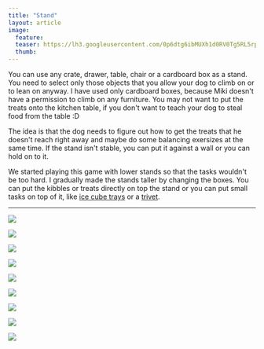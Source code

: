 ```yaml
---
title: "Stand"
layout: article
image:
  feature:
  teaser: https://lh3.googleusercontent.com/0p6dtg6ibMUXh1d0RV0Tg5RL5rpTeNvdm8nTcBTlFZ80oe7bqKdMECxwu9PJA-DbWr6J3w7l42RjTOsugy9VXWihleVVYpaDClkGAq_N7LSZ8Vlg3mWek0IFGKpUgcq68eVIjOLwQ2HspUY-YIzBvY91hW_Hxtn1daV8u2_NMgkbW-eSMTNj8LgwB-zm1QwJV0DMmCGFyem5O60bsHuEkKjZpPbO81GQhURt6OW7QimmQMxVAhQCSVUc6GlNbcn6zwtVfbPpc9YJHMyE-OTSmLsg4ibKZPAzw3drdyiHYC44eH_6DAxJwmdiPpmPx2rlS_VCKx2-qSI-fLvpebOgK0gOa-GeEIEb8_rNpwQyNF4gEp-LEvZWesOr3THn4A4v7ZJSgIOFQ0hpMluujR0yo4SCOmbuOTmOtvC-422kvlNonScz5gd6C-sk75hnAuT1ZJhtMMqaDMV-83pd28ck4DON6YgUf3dTmUU2RIVLlIoDkXyyXDdIKgNG7zfiIsBUs9Y2vPW-vcyu8zdI5rIKkHcjjjUDjqUQBghIC0KP9L8=w245
  thumb:
---
```


You can use any crate, drawer, table, chair or a cardboard box as a stand. You need to select only those objects that you allow your dog to climb on or to lean on anyway. I have used only cardboard boxes, because Miki doesn't have a permission to climb on any furniture. You may not want to put the treats onto the kitchen table, if you don't want to teach your dog to steal food from the table :D

The idea is that the dog needs to figure out how to get the treats that he doesn't reach right away and maybe do some balancing exersizes at the same time. If the stand isn't stable, you can put it against a wall or you can hold on to it.

We started playing this game with lower stands so that the tasks wouldn't be too hard. I gradually made the stands taller by changing the boxes. You can put the kibbles or treats directly on top the stand or you can put small tasks on top of it, like [ice cube trays](http://minimuutti.com/en/activation/ice-cube-trays/) or a [trivet](http://minimuutti.com/en/activation/trivet/).

---

[![](https://lh3.googleusercontent.com/BWihSgXwA4RgoNRJIUMzuf5UqlpoWSRvJmfiZY-797rCvWJE02yr2fmQK7bh0lWFmQS33soRmW5jA-08XtXLtNod0F6_fEGWHjP5pdk4-V-wNrNbQ4zWaknMb8YJ5J1SnfeQcRZ7l7JfyC0IjxVMPAw-1M2NpIiv_02saundNoMxp_N2fSFlvtBnUDZxXMwqaGrlJkNjPLDzVP0bLe3peQ22_7iSJpi3lpteHgQyUMu6FB9FH_RQZ10Bt5tMGSopWpvZUr0mmsb0tjbtkDEzfbspxJ0Bxqz4REqMB8A8v5JjSx2IQPPP1-AtSJd5utABJwu87jH1WzoeckvByRD5dteOuamTERXsbmDThY2CQ0ZsOEr9z0SFRGCYZtSRQ12EMmF1zLjLeX7cmo_7t5vChzX0THcBipbS_4vvnge9yuBE6MgL0cwl4xtskLhBZzkWMYQtE_FeXMqnxid-BhoKaETFizFLaj_DDY0tRKIWhPQYT3e-utFMpN4D-MGL-iyWGdLG0yaSQUPwilB3PxihNHEqdwxbRjken_gLNji-v_c=w800)](https://lh3.googleusercontent.com/BWihSgXwA4RgoNRJIUMzuf5UqlpoWSRvJmfiZY-797rCvWJE02yr2fmQK7bh0lWFmQS33soRmW5jA-08XtXLtNod0F6_fEGWHjP5pdk4-V-wNrNbQ4zWaknMb8YJ5J1SnfeQcRZ7l7JfyC0IjxVMPAw-1M2NpIiv_02saundNoMxp_N2fSFlvtBnUDZxXMwqaGrlJkNjPLDzVP0bLe3peQ22_7iSJpi3lpteHgQyUMu6FB9FH_RQZ10Bt5tMGSopWpvZUr0mmsb0tjbtkDEzfbspxJ0Bxqz4REqMB8A8v5JjSx2IQPPP1-AtSJd5utABJwu87jH1WzoeckvByRD5dteOuamTERXsbmDThY2CQ0ZsOEr9z0SFRGCYZtSRQ12EMmF1zLjLeX7cmo_7t5vChzX0THcBipbS_4vvnge9yuBE6MgL0cwl4xtskLhBZzkWMYQtE_FeXMqnxid-BhoKaETFizFLaj_DDY0tRKIWhPQYT3e-utFMpN4D-MGL-iyWGdLG0yaSQUPwilB3PxihNHEqdwxbRjken_gLNji-v_c=s0)

[![](https://lh3.googleusercontent.com/xQxHdNk28rFEgNZ0oNkOzP_kwhC_13o4jrYjxK4ISiv3c5UnJMIPtjM_dZ0NNpRn_-bhrrpiPBEriqohlnqMqfHem83E05eorptlw6Z9uAPM3buxgwe30Dx_4m06yNhuz5vQm6ZGw7Z8QjUZhgjehEl2w1Dn1BBNBmCCid2RL5jOEM2E4GcvafFhCV5ua7vZTdhHwLS36qq_Lvbh55OR2NBtVTJA1R9E2yLOrVEfOxHIjZsBOF3cxvvX48nAyUw6nS87I2NwQjirZyzusfbggG9YpGTe1_3QFlMAQlMAv3PwOCYDhcuheyicS3adhRF0kFuxH1VwXonkzDZLzocP-jv2YPEC0ZoGrdM9m08g9iK0LkN0geqX1m20NJckQXxlH3JiCYzxTIDnn4OouOTL9YnFcapg6ZVUdAg5a9EapJOa11XA6bP1auGgD_P2BPVCkjbL39KlQZSwmopPbs0pxxcPTymVXd3hT_3Tdh6q6lOl7Bkq5r_8biubkFn1fz5L3vV51uguvg3UYvx-fUSPKeRFsIHGakVZAJurr8ZsHAE=w800)](https://lh3.googleusercontent.com/xQxHdNk28rFEgNZ0oNkOzP_kwhC_13o4jrYjxK4ISiv3c5UnJMIPtjM_dZ0NNpRn_-bhrrpiPBEriqohlnqMqfHem83E05eorptlw6Z9uAPM3buxgwe30Dx_4m06yNhuz5vQm6ZGw7Z8QjUZhgjehEl2w1Dn1BBNBmCCid2RL5jOEM2E4GcvafFhCV5ua7vZTdhHwLS36qq_Lvbh55OR2NBtVTJA1R9E2yLOrVEfOxHIjZsBOF3cxvvX48nAyUw6nS87I2NwQjirZyzusfbggG9YpGTe1_3QFlMAQlMAv3PwOCYDhcuheyicS3adhRF0kFuxH1VwXonkzDZLzocP-jv2YPEC0ZoGrdM9m08g9iK0LkN0geqX1m20NJckQXxlH3JiCYzxTIDnn4OouOTL9YnFcapg6ZVUdAg5a9EapJOa11XA6bP1auGgD_P2BPVCkjbL39KlQZSwmopPbs0pxxcPTymVXd3hT_3Tdh6q6lOl7Bkq5r_8biubkFn1fz5L3vV51uguvg3UYvx-fUSPKeRFsIHGakVZAJurr8ZsHAE=s0)

[![](https://lh3.googleusercontent.com/B7R23dipniu_-zyPmpYss2Hl78cwGdt8Z-pqS9-XFJngb1sk3CpRwnmQcAdjK43SGO7mVvcJj-IFxWJMOctzv-uOgvDwx4aYYsHj60Zz9AoDfKAUh5ciU_M--sQke-2V8dNG2kc1fzl1ik9aCCqsk5Iw9gzPfa7P1PhbBoX7YKLkDQK4WNC204FjoakpiqB_JLHCKQ5U--gmx940sKm7JKN9kbsL3AQPG2McwMFbaIQeGFisI-M18ByQpodGwXI7TTMXeGA02Um9Q8pL4pOAdY8c0IDalkIXCWT9kQKt_G11iO3ycL9sAEmSEUxlcVoJxEdbTH0I-9Z9ttTRukOgBCgNRZ5vtIn_G0plLnrHfdS5b-0fs-sYv3JybnHDwHRjxesnexQaci7swlb9cPM6H69yZxQNyzeDn82kVvRxfNix8j6lqNBHfceJ0WFV1bSNsKnMwvOAHTyxREIdAnCEgaDU00Q--JELg4g2j-gNfPu81up8D1ifvfXTkpzlcu6VV3stV3hy_vpXSRSO_AN6UwPpzTVWeueBKEidVomOO1s=w800)](https://lh3.googleusercontent.com/B7R23dipniu_-zyPmpYss2Hl78cwGdt8Z-pqS9-XFJngb1sk3CpRwnmQcAdjK43SGO7mVvcJj-IFxWJMOctzv-uOgvDwx4aYYsHj60Zz9AoDfKAUh5ciU_M--sQke-2V8dNG2kc1fzl1ik9aCCqsk5Iw9gzPfa7P1PhbBoX7YKLkDQK4WNC204FjoakpiqB_JLHCKQ5U--gmx940sKm7JKN9kbsL3AQPG2McwMFbaIQeGFisI-M18ByQpodGwXI7TTMXeGA02Um9Q8pL4pOAdY8c0IDalkIXCWT9kQKt_G11iO3ycL9sAEmSEUxlcVoJxEdbTH0I-9Z9ttTRukOgBCgNRZ5vtIn_G0plLnrHfdS5b-0fs-sYv3JybnHDwHRjxesnexQaci7swlb9cPM6H69yZxQNyzeDn82kVvRxfNix8j6lqNBHfceJ0WFV1bSNsKnMwvOAHTyxREIdAnCEgaDU00Q--JELg4g2j-gNfPu81up8D1ifvfXTkpzlcu6VV3stV3hy_vpXSRSO_AN6UwPpzTVWeueBKEidVomOO1s=s0)

[![](https://lh3.googleusercontent.com/M7xbJcQWSwWxT94RZMf-cs4kg__0RbaSeCddWhN6wp4wKyfEsgTpIz3qN0nD8elPfVjDV1TupKfhFssy5z0cyDDk1WKDR_u4RdnK15jEA6LwxTFLiB035O8BNSpBatPRQ6e9Ao_SzTrLGcUHkTqbe21CE_8PH4rOiDSG8YROqtSSshS1at6-C5Ez5cuzYBfbA5DIjOtRHUaCJuVnvkMquDUF0yGaVj-nWT_07l_h0S50CSKSHdmdl2-tBS37IGI0TVKxBauavs2wztpmmrv_MLCwhQwkKaznN2NxBjCUJb1KeWQHAuwDUUIfHoiEwar7Fz3kT_pqGBJVuX2B7xWww0qtNdQWEvIdyfoXr9F5CswcIU-rt78gSRqs0k5Mz25iLH4u1p2L7JCY_LQpz7xa1DDdem3bjWeaDMjByhDBhVb0dGSfsbogFNW_dZQM3cKShaVbubglYVL3JZBhoAsO-V-q_ZhF4io1MazIcFH1Mv-AjlmCv7jWFb0AFVh8Aleqbf8vi2qgIXlIzBkJ5z8nkW3yP9CaJ6CeCt_KjSIncYI=w800)](https://lh3.googleusercontent.com/M7xbJcQWSwWxT94RZMf-cs4kg__0RbaSeCddWhN6wp4wKyfEsgTpIz3qN0nD8elPfVjDV1TupKfhFssy5z0cyDDk1WKDR_u4RdnK15jEA6LwxTFLiB035O8BNSpBatPRQ6e9Ao_SzTrLGcUHkTqbe21CE_8PH4rOiDSG8YROqtSSshS1at6-C5Ez5cuzYBfbA5DIjOtRHUaCJuVnvkMquDUF0yGaVj-nWT_07l_h0S50CSKSHdmdl2-tBS37IGI0TVKxBauavs2wztpmmrv_MLCwhQwkKaznN2NxBjCUJb1KeWQHAuwDUUIfHoiEwar7Fz3kT_pqGBJVuX2B7xWww0qtNdQWEvIdyfoXr9F5CswcIU-rt78gSRqs0k5Mz25iLH4u1p2L7JCY_LQpz7xa1DDdem3bjWeaDMjByhDBhVb0dGSfsbogFNW_dZQM3cKShaVbubglYVL3JZBhoAsO-V-q_ZhF4io1MazIcFH1Mv-AjlmCv7jWFb0AFVh8Aleqbf8vi2qgIXlIzBkJ5z8nkW3yP9CaJ6CeCt_KjSIncYI=s0)

[![](https://lh3.googleusercontent.com/wKsB2NxIvyttBhp0swV2AhUr3qKvOOokjpjMhT_4LLxEVfDqbN58wJd3kU5qQmYIb135nZmG8_NvfzVxE78w2QlFid_P0dZba_5nXQoY4j7m12gEMLIEUna_ygYdcM2sa2lCa9Ei8xys7WrT1KexE8E-nNf86YslrnyAn8o6yjyoY1zmvieorpyaXOki0AHR3SXUUJX7fvP5T1yNaOMAJFSZC8WU5r4BOGE2sRjErXIjQqg1Dt-OzOsIRRcOQqqxMNUP4JgMEFDd8WRBMqm4urook4VEOqa1OardQ8BP91l9J47TdSBSTarPIFXRhGtYku6wTdzGirMNrA16DeGY5Mku1QekffjJJzaQeaSoN6mnKxE5VJygYkQ3mLTtDyRs8nGFVBSa3yUGCN2M_L6T20Avrv964YY7MCUQ65r9sOiy7gU0HVwj5dOXubheb2h_B8j46-AwEf3tswhm5lfeEwHSHlDnTOptOLwOiqcE3yCcOhb5I0IP6YnBG0ktEkTN8BYybJ_48drkuYkNJEliJgejHKStq_rCsKPVyY5bPAg=w800)](https://lh3.googleusercontent.com/wKsB2NxIvyttBhp0swV2AhUr3qKvOOokjpjMhT_4LLxEVfDqbN58wJd3kU5qQmYIb135nZmG8_NvfzVxE78w2QlFid_P0dZba_5nXQoY4j7m12gEMLIEUna_ygYdcM2sa2lCa9Ei8xys7WrT1KexE8E-nNf86YslrnyAn8o6yjyoY1zmvieorpyaXOki0AHR3SXUUJX7fvP5T1yNaOMAJFSZC8WU5r4BOGE2sRjErXIjQqg1Dt-OzOsIRRcOQqqxMNUP4JgMEFDd8WRBMqm4urook4VEOqa1OardQ8BP91l9J47TdSBSTarPIFXRhGtYku6wTdzGirMNrA16DeGY5Mku1QekffjJJzaQeaSoN6mnKxE5VJygYkQ3mLTtDyRs8nGFVBSa3yUGCN2M_L6T20Avrv964YY7MCUQ65r9sOiy7gU0HVwj5dOXubheb2h_B8j46-AwEf3tswhm5lfeEwHSHlDnTOptOLwOiqcE3yCcOhb5I0IP6YnBG0ktEkTN8BYybJ_48drkuYkNJEliJgejHKStq_rCsKPVyY5bPAg=s0)

[![](https://lh3.googleusercontent.com/hQLpsj4eXEOzDTsp8ZRs4EGpsbDE2Nmgo3BrkiLuDhruniCki_VN-6wP5TSoiQvlsXZOJVyYTKqTYSgv54is_NZN-1_0GrySE6c-eES6n0tACoGrSzTV5MZ6zwRZM07sjWE3FPIDxkcHOzKEoj2Pz1sSFmL7mhUPZ9nNxstWEkbr82OPDHm2OSIIp5rBM9-ei_zYG1PfizRv2x7M0TYokajJRHN44uTurlqMfVGjC5uJk3RtHNT-Za11MlMe62bRjp1CvbHBFRSbtYVzY3WfHOATWfFmWFEkEN2cDBLcHL0ySHnErZc36GgtvfTTiVOTkxVhj0dIbncxUOHCcpoTky0NdoNUHUR98O747yx9aY6uBzIw0k7bS0gacp_ixmqgURwMrDWuPmDRelTUYFadFuJNCKBtYPdY8BNjl9QI2p1N0AXkzF6KJovkHfRio3kt-b_MH6MUmHQEMuiHs3EeuU--4XVg8oRO2t-u0AEGoAwfQStU14j1g462CWybOVmIXkY3rBZNeMp4pFUYoB3V-n_IFQggL6oEtbvU9JK8FKY=w800)](https://lh3.googleusercontent.com/hQLpsj4eXEOzDTsp8ZRs4EGpsbDE2Nmgo3BrkiLuDhruniCki_VN-6wP5TSoiQvlsXZOJVyYTKqTYSgv54is_NZN-1_0GrySE6c-eES6n0tACoGrSzTV5MZ6zwRZM07sjWE3FPIDxkcHOzKEoj2Pz1sSFmL7mhUPZ9nNxstWEkbr82OPDHm2OSIIp5rBM9-ei_zYG1PfizRv2x7M0TYokajJRHN44uTurlqMfVGjC5uJk3RtHNT-Za11MlMe62bRjp1CvbHBFRSbtYVzY3WfHOATWfFmWFEkEN2cDBLcHL0ySHnErZc36GgtvfTTiVOTkxVhj0dIbncxUOHCcpoTky0NdoNUHUR98O747yx9aY6uBzIw0k7bS0gacp_ixmqgURwMrDWuPmDRelTUYFadFuJNCKBtYPdY8BNjl9QI2p1N0AXkzF6KJovkHfRio3kt-b_MH6MUmHQEMuiHs3EeuU--4XVg8oRO2t-u0AEGoAwfQStU14j1g462CWybOVmIXkY3rBZNeMp4pFUYoB3V-n_IFQggL6oEtbvU9JK8FKY=s0)

[![](https://lh3.googleusercontent.com/y3BgT89A1f5Rq3a-XBPIyvuz8nfXGpDgdXagqqCxZ0znKzGZ32iAAp9t4EjvyBXjkRQXM2DQ8GN8WQ7szW-kUHFxbyZ7hpjiJ9HexSqrlWraslTVnJr-bVDHp44oEyPoZA1PhTrJ-nOwvzK38FZI4j3BF5BTQ2bRc75jSg07URCwglUNgd6YyD_esrz2Bh9tcEJcWx6oOrmid8SPCF4td2Afot0N0D4y9gFsfa7YUz4pw4G75jDqwx1Omhf99nTm7CuYjIR2QDuu8q4AQdYTDP-4VbPfiDnJnMORyLRXIuVYrqk1aqwIo7c8cfsL13XVKt3lrY7zT0y2vgE1hKhtH23Y7CQIIafbzcQiUMZujaYBvaURgyHDaJJUr0W22wWFD4OFSw1C-U6jskz4Ezsxu8AGp5NZH_VCy0dbZeBWgxDmDSeUhWY1ZTC2D37ayiCkftswbG5s2wtOZC9sC_JX3WzTJ8nfoCnP-rvX2ouxxbGwIt3tvU1dJD2bdsHKx0jaJKLz7AWkQOFE14-SCrsiMXG_CJqCly-ksrc56nvxHmc=w800)](https://lh3.googleusercontent.com/y3BgT89A1f5Rq3a-XBPIyvuz8nfXGpDgdXagqqCxZ0znKzGZ32iAAp9t4EjvyBXjkRQXM2DQ8GN8WQ7szW-kUHFxbyZ7hpjiJ9HexSqrlWraslTVnJr-bVDHp44oEyPoZA1PhTrJ-nOwvzK38FZI4j3BF5BTQ2bRc75jSg07URCwglUNgd6YyD_esrz2Bh9tcEJcWx6oOrmid8SPCF4td2Afot0N0D4y9gFsfa7YUz4pw4G75jDqwx1Omhf99nTm7CuYjIR2QDuu8q4AQdYTDP-4VbPfiDnJnMORyLRXIuVYrqk1aqwIo7c8cfsL13XVKt3lrY7zT0y2vgE1hKhtH23Y7CQIIafbzcQiUMZujaYBvaURgyHDaJJUr0W22wWFD4OFSw1C-U6jskz4Ezsxu8AGp5NZH_VCy0dbZeBWgxDmDSeUhWY1ZTC2D37ayiCkftswbG5s2wtOZC9sC_JX3WzTJ8nfoCnP-rvX2ouxxbGwIt3tvU1dJD2bdsHKx0jaJKLz7AWkQOFE14-SCrsiMXG_CJqCly-ksrc56nvxHmc=s0)

[![](https://lh3.googleusercontent.com/ZYmA0XPrB1IJ0j4RttDzsedzfaaoNZ_RMba94wzMB2XYZdPeKCUA_GQKlm-6Hr7JhruKRRkBWFsXk84kai7aQDt1C2O_tgQmNT-pG94HglbKRRORF6nPDvxAK0RYJs3AmuLnHgvqlpNWpkIG_aBpACkLMpCxTxazUUvkmFGhb76dWb9H-ENc4L1ydjyKvNuqMKnlnpRtKXBDObaqOBk8fn2_TLN0XhF8eZkcftRZVRn9mi5J4r981HqQpSFwUHVBtkuvEKtbr_qeSX35G6-2CV4he7fUYAhrU3sP44CpZ83tL1R9Uy1uTY82pdkKWt4fmS-SavY82J3f2L0asL4Cw5Ng1hVeNQRk9SJ4OWajwPvkktB98fwoA7uwuKgBZxJ9gkpSJ3xJJjYMMtheycVYvT0MFGhjYVGybGK8MCbfjXNnHU5C0TgRMFUVpZAoRPVJTCCeKKpSKtTzou0ISw-sxEF0P9AlxKhtgt15_YMTFBNGivuef1jzMvFaH8wglVpojl8XL5qqVEywnv0MxZHoxU6V1zT9CWxUKePI4e-VYoA=w800)](https://lh3.googleusercontent.com/ZYmA0XPrB1IJ0j4RttDzsedzfaaoNZ_RMba94wzMB2XYZdPeKCUA_GQKlm-6Hr7JhruKRRkBWFsXk84kai7aQDt1C2O_tgQmNT-pG94HglbKRRORF6nPDvxAK0RYJs3AmuLnHgvqlpNWpkIG_aBpACkLMpCxTxazUUvkmFGhb76dWb9H-ENc4L1ydjyKvNuqMKnlnpRtKXBDObaqOBk8fn2_TLN0XhF8eZkcftRZVRn9mi5J4r981HqQpSFwUHVBtkuvEKtbr_qeSX35G6-2CV4he7fUYAhrU3sP44CpZ83tL1R9Uy1uTY82pdkKWt4fmS-SavY82J3f2L0asL4Cw5Ng1hVeNQRk9SJ4OWajwPvkktB98fwoA7uwuKgBZxJ9gkpSJ3xJJjYMMtheycVYvT0MFGhjYVGybGK8MCbfjXNnHU5C0TgRMFUVpZAoRPVJTCCeKKpSKtTzou0ISw-sxEF0P9AlxKhtgt15_YMTFBNGivuef1jzMvFaH8wglVpojl8XL5qqVEywnv0MxZHoxU6V1zT9CWxUKePI4e-VYoA=s0)

[![](https://lh3.googleusercontent.com/hSQzWnDu-h1Znh3jsw61yi_KjvsjElDG9P_YgjRhZNB9MQXte0ZTnIRzkJT3ecgxzboOh06aRfO9i2nRb05krPqxpBYWfU5XdfZOfYth0cZOWFwcWXzWuY3HT3jvnR2YLWeG8JNQSwb8WB6jdg4NkV-OHRKfqjkgUYVsWmhNlliuCr4pnrO6BRpscTN1_TiC2CPVPDLMCUbh5nX5R0Ik7FCVwzuTIIkb2E2WmS7vIFcdvv8FjGrIUIKmEXj2L82LvBPXIrEddjkh1JN2a998sPAg6_OcZjbcJWnUkxx_C0X6nLripAD7-pMF203oV1YVOtZm3OZWlXZWXbidoaPYqo6uKNWafG6QURLIMHLKejv0U8gk-JxFZCGsx4onfFQ0Un62lNRuNm3zOTGeU3iCCl3iydgypPhhcCN-NX2JrlU0O8-9d2kd7oavv7nFwMuXc7wDc5oRKFL9dBhlhoMcyaGPiqq_-NqMdAmRVC3AzEb-ecG40lUULml49_nFyAYTWJdbHRj5cDopF682vWz_Hl5SUXE0RapTTLGXqJg8YL0=w800)](https://lh3.googleusercontent.com/hSQzWnDu-h1Znh3jsw61yi_KjvsjElDG9P_YgjRhZNB9MQXte0ZTnIRzkJT3ecgxzboOh06aRfO9i2nRb05krPqxpBYWfU5XdfZOfYth0cZOWFwcWXzWuY3HT3jvnR2YLWeG8JNQSwb8WB6jdg4NkV-OHRKfqjkgUYVsWmhNlliuCr4pnrO6BRpscTN1_TiC2CPVPDLMCUbh5nX5R0Ik7FCVwzuTIIkb2E2WmS7vIFcdvv8FjGrIUIKmEXj2L82LvBPXIrEddjkh1JN2a998sPAg6_OcZjbcJWnUkxx_C0X6nLripAD7-pMF203oV1YVOtZm3OZWlXZWXbidoaPYqo6uKNWafG6QURLIMHLKejv0U8gk-JxFZCGsx4onfFQ0Un62lNRuNm3zOTGeU3iCCl3iydgypPhhcCN-NX2JrlU0O8-9d2kd7oavv7nFwMuXc7wDc5oRKFL9dBhlhoMcyaGPiqq_-NqMdAmRVC3AzEb-ecG40lUULml49_nFyAYTWJdbHRj5cDopF682vWz_Hl5SUXE0RapTTLGXqJg8YL0=s0)
